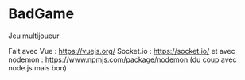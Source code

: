 # BadGame

Jeu multijoueur
 
Fait avec Vue : https://vuejs.org/
Socket.io : https://socket.io/
et avec nodemon : https://www.npmjs.com/package/nodemon 
(du coup avec node.js mais bon)